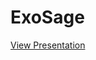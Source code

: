 # ExoSage
[View Presentation](https://docs.google.com/presentation/d/13zOXKKQxn86JSAXpY9SVxRWz_cDur_bt)
